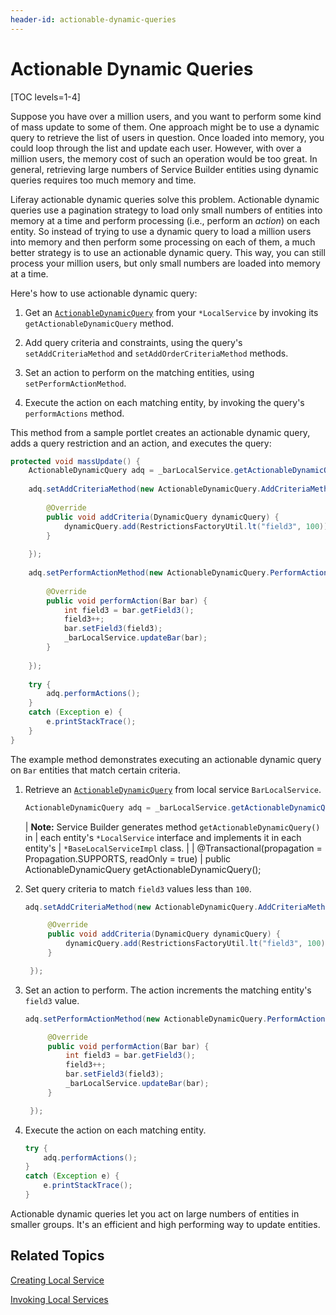 ```yaml
---
header-id: actionable-dynamic-queries
---
```


# Actionable Dynamic Queries

[TOC levels=1-4]

Suppose you have over a million users, and you want to perform some kind of mass
update to some of them. One approach might be to use a dynamic query to retrieve
the list of users in question. Once loaded into memory, you could loop through
the list and update each user. However, with over a million users, the memory
cost of such an operation would be too great. In general, retrieving large
numbers of Service Builder entities using dynamic queries requires too much
memory and time. 

Liferay actionable dynamic queries solve this problem. Actionable dynamic
queries use a pagination strategy to load only small numbers of entities into
memory at a time and perform processing (i.e., perform an *action*) on each
entity. So instead of trying to use a dynamic query to load a million users into
memory and then perform some processing on each of them, a much better strategy
is to use an actionable dynamic query. This way, you can still process your
million users, but only small numbers are loaded into memory at a time. 

Here's how to use actionable dynamic query:

1.  Get an
    [`ActionableDynamicQuery`](@platform-ref@/7.2-latest/javadocs/portal-kernel/com/liferay/portal/kernel/dao/orm/ActionableDynamicQuery.html)
    from your `*LocalService` by invoking its `getActionableDynamicQuery` 
    method. 

2.  Add query criteria and constraints, using the query's `setAddCriteriaMethod`
    and `setAddOrderCriteriaMethod` methods. 

3.  Set an action to perform on the matching entities, using 
    `setPerformActionMethod`. 

4.  Execute the action on each matching entity, by invoking the query's 
    `performActions` method. 

This method from a sample portlet creates an actionable dynamic query, adds a
query restriction and an action, and executes the query:

```java
protected void massUpdate() {
    ActionableDynamicQuery adq = _barLocalService.getActionableDynamicQuery();
    
    adq.setAddCriteriaMethod(new ActionableDynamicQuery.AddCriteriaMethod() {
        
        @Override
        public void addCriteria(DynamicQuery dynamicQuery) {
            dynamicQuery.add(RestrictionsFactoryUtil.lt("field3", 100));
        }
        
    });
    
    adq.setPerformActionMethod(new ActionableDynamicQuery.PerformActionMethod<Bar>() {
        
        @Override
        public void performAction(Bar bar) {
            int field3 = bar.getField3();
            field3++;
            bar.setField3(field3);
            _barLocalService.updateBar(bar);
        }
        
    });
    
    try {
        adq.performActions();
    }
    catch (Exception e) {
        e.printStackTrace();
    }
}
```
 
The example method demonstrates executing an actionable dynamic query on `Bar`
entities that match certain criteria. 

1.  Retrieve an 
    [`ActionableDynamicQuery`](@platform-ref@/7.2-latest/javadocs/portal-kernel/com/liferay/portal/kernel/dao/orm/ActionableDynamicQuery.html)
    from local service `BarLocalService`.

    ```java
    ActionableDynamicQuery adq = _barLocalService.getActionableDynamicQuery();
    ```

    | **Note:** Service Builder generates method `getActionableDynamicQuery()` in
    | each entity's `*LocalService` interface and implements it in each entity's
    | `*BaseLocalServiceImpl` class.
    | 
    |     @Transactional(propagation = Propagation.SUPPORTS, readOnly = true)
    |     public ActionableDynamicQuery getActionableDynamicQuery();

2.  Set query criteria to match `field3` values less than `100`.

    ```java
    adq.setAddCriteriaMethod(new ActionableDynamicQuery.AddCriteriaMethod() {

         @Override
         public void addCriteria(DynamicQuery dynamicQuery) {
             dynamicQuery.add(RestrictionsFactoryUtil.lt("field3", 100));
         }

     });
     ```

3.  Set an action to perform. The action increments the matching entity's 
    `field3` value. 

    ```java
    adq.setPerformActionMethod(new ActionableDynamicQuery.PerformActionMethod<Bar>() {

         @Override
         public void performAction(Bar bar) {
             int field3 = bar.getField3();
             field3++;
             bar.setField3(field3);
             _barLocalService.updateBar(bar);
         }

     });
     ```

4.  Execute the action on each matching entity. 

    ```java
    try {
        adq.performActions();
    }
    catch (Exception e) {
        e.printStackTrace();
    }
    ```

Actionable dynamic queries let you act on large numbers of entities in smaller
groups. It's an efficient and high performing way to update entities. 

## Related Topics

[Creating Local Service](/docs/7-2/appdev/-/knowledge_base/a/business-logic-with-service-builder)

[Invoking Local Services](/docs/7-2/appdev/-/knowledge_base/a/invoking-local-services)
